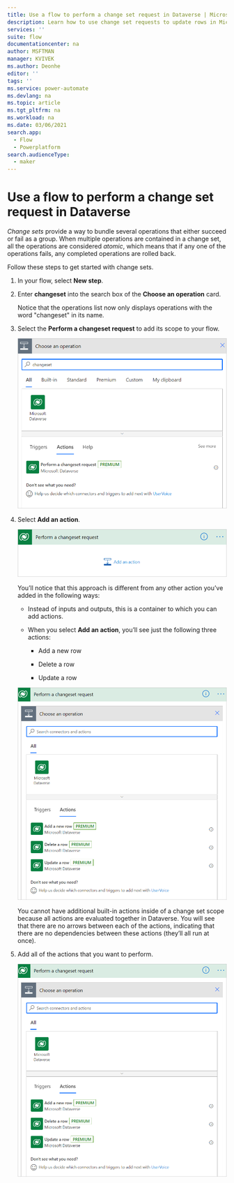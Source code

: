 ```yaml
---
title: Use a flow to perform a change set request in Dataverse | Microsoft Docs
description: Learn how to use change set requests to update rows in Microsoft Dataverse with flows.  
services: ''
suite: flow
documentationcenter: na
author: MSFTMAN
manager: KVIVEK
ms.author: Deonhe
editor: ''
tags: ''
ms.service: power-automate
ms.devlang: na
ms.topic: article
ms.tgt_pltfrm: na
ms.workload: na
ms.date: 03/06/2021
search.app: 
  - Flow
  - Powerplatform
search.audienceType: 
  - maker
---
```


# Use a flow to perform a change set request in Dataverse

*Change sets* provide a way to bundle several operations that either succeed or fail as a group. When multiple operations are contained in a change set, all the operations are considered *atomic*, which means that if any one of the operations fails, any completed operations are rolled back.

Follow these steps to get started with change sets.

1. In your flow, select **New step**.

1. Enter **changeset** into the search box of the **Choose an operation** card.

   Notice that the operations list now only displays operations with the word "changeset" in its name.

1. Select the **Perform a changeset request** to add its scope to your flow.

   ![Change set request action](../media/dataverse-how-tos/change-set-1.png "Change set request action")

1. Select **Add an action**.

   ![Add an action](../media/dataverse-how-tos/change-set-2.png "Add an action")

    You’ll notice that this approach is different from any other action you’ve added in the following ways:

    - Instead of inputs and outputs, this is a container to which you can add actions.

    - When you select **Add an action**, you’ll see just the following three actions:

      - Add a new row

      - Delete a row

      - Update a row

    ![The three actions available for Perform a changeset request](../media/dataverse-how-tos/change-set-3.png "The three actions available for Perform a changeset request")

    You cannot have additional built-in actions inside of a change set scope because all actions are evaluated together in Dataverse. You will see that there are no arrows between each of the actions, indicating that there are no dependencies between these actions (they’ll all run at once).

1. Add all of the actions that you want to perform.<!-- Edit note: This is the same image as above. Also, the ALT text does not seem to match well. -->

   ![Executes a changeset scope](../media/dataverse-how-tos/change-set-3.png "Executes a changeset scope")
